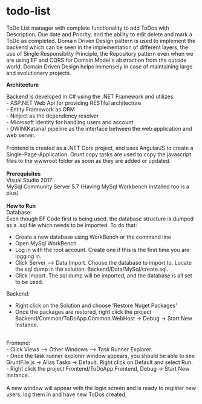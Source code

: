# todo-list
ToDo List manager with complete functionality to add ToDos with Description, Due date and Priority, and the ability to edit delete and mark a ToDo as completed.
Domain Driven Design pattern is used to implement the backend which can be seen in the implementation of different layers, the use of Single Responsiblity Principle, the Repository pattern even when we are using EF and CQRS for Domain Model's abstraction from the outside world. Domain Driven Design helps immensely in case of maintaining large and evolutionary projects.

<b>Architecture</b>

Backend is developed in C# using the .NET Framework and utilizes:<br/>
    - ASP.NET Web Api for providing RESTful architecture<br/>
    - Entity Framework as ORM<br/>
    - Ninject as the dependency resolver<br/>
    - Microsoft Identity for handling users and account<br/>
    - OWIN(Katana) pipeline as the interface between the web application and web server.<br/>
    <br/>
Frontend is created as a .NET Core project, and uses AngularJS to create a Single-Page-Application. Grunt copy tasks are used to copy the javascript files to the wwwroot folder as soon as they are added or updated.
<br/><br/>
<b>Prerequisites</b><br/>
Visual Studio 2017<br/>
MySql Community Server 5.7 (Having MySql Workbench installed too is a plus)<br/>
<br/>
<b>How to Run</b><br/>
Database:<br/>
Even though EF Code first is being used, the database structure is dumped as a .sql file which needs to be imported. To do that:<br/>
- Create a new database using WorkBench or the command line<br/>
- Open MySql WorkBench<br/>
- Log in with the root account. Create one if this is the first time you are logging in.<br/>
- Click Server --> Data Import. Choose the database to import to. Locate the sql dump in the solution: Backend/Data/MySql/create.sql.<br/>
- Click Import. The sql dump will be imported, and the database is all set to be used.<br/>

Backend:<br/>
- Right click on the Solution and choose 'Restore Nuget Packages'<br/>
- Once the packages are restored, right click the project Backend/Common/ToDoApp.Common.WebHost -> Debug -> Start New Instance.<br/>
<br/>
Frontend:<br/>
 - Click Views --> Other Windows --> Task Runner Explorer.<br/>
 - Once the task runner explorer window appears, you should be able to see GruntFile.js -> Alias Tasks -> Default. Right click on Default and select Run.<br/>
 - Right click the project Frontend/ToDoApp.Frontend, Debug -> Start New Instance.<br/>
 <br/>
 A new window will appear with the login screen and is ready to register new users, log them in and have new ToDos created.<br/>
